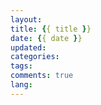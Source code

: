 ```yaml
---
layout: 
title: {{ title }}
date: {{ date }}
updated: 
categories:
tags:
comments: true
lang:
---
```

